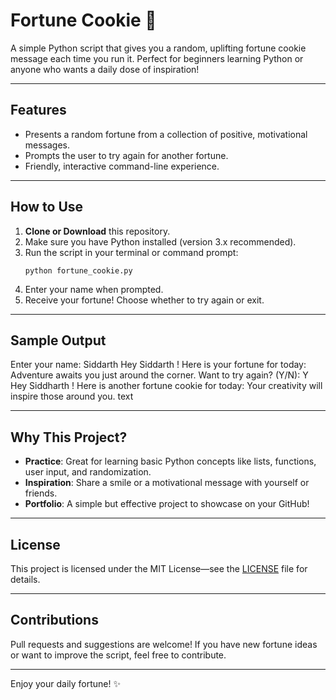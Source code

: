 
# Fortune Cookie 🍪

A simple Python script that gives you a random, uplifting fortune cookie message each time you run it. Perfect for beginners learning Python or anyone who wants a daily dose of inspiration!

---

## Features

- Presents a random fortune from a collection of positive, motivational messages.
- Prompts the user to try again for another fortune.
- Friendly, interactive command-line experience.

---

## How to Use

1. **Clone or Download** this repository.
2. Make sure you have Python installed (version 3.x recommended).
3. Run the script in your terminal or command prompt:
    ```
    python fortune_cookie.py
    ```
4. Enter your name when prompted.
5. Receive your fortune! Choose whether to try again or exit.

---

## Sample Output

Enter your name: Siddarth
Hey Siddarth ! Here is your fortune for today:
Adventure awaits you just around the corner.
Want to try again? (Y/N): Y
Hey Siddharth ! Here is another fortune cookie for today:
Your creativity will inspire those around you.
text

---

## Why This Project?

- **Practice**: Great for learning basic Python concepts like lists, functions, user input, and randomization.
- **Inspiration**: Share a smile or a motivational message with yourself or friends.
- **Portfolio**: A simple but effective project to showcase on your GitHub!

---

## License

This project is licensed under the MIT License—see the [LICENSE](LICENSE) file for details.

---

## Contributions

Pull requests and suggestions are welcome! If you have new fortune ideas or want to improve the script, feel free to contribute.

---

Enjoy your daily fortune! ✨
